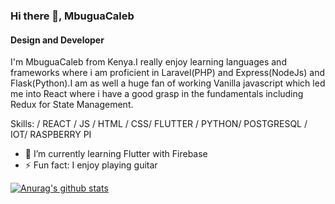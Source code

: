 ### Hi there 👋, MbuguaCaleb
#### Design and Developer
I'm MbuguaCaleb from Kenya.I really enjoy learning languages and frameworks where i am proficient in Laravel(PHP) and Express(NodeJs) and Flask(Python).I am as well a huge fan of working Vanilla javascript which led me into React where i have a good grasp in the fundamentals including Redux for State Management.

Skills: / REACT / JS / HTML / CSS/ FLUTTER / PYTHON/ POSTGRESQL / IOT/ RASPBERRY PI

- 🌱 I’m currently learning Flutter with Firebase 
- ⚡ Fun fact: I enjoy playing guitar 


[![Anurag's github stats](https://github-readme-stats.vercel.app/api?username=mbuguacaleb)](https://github.com/anuraghazra/github-readme-stats)
